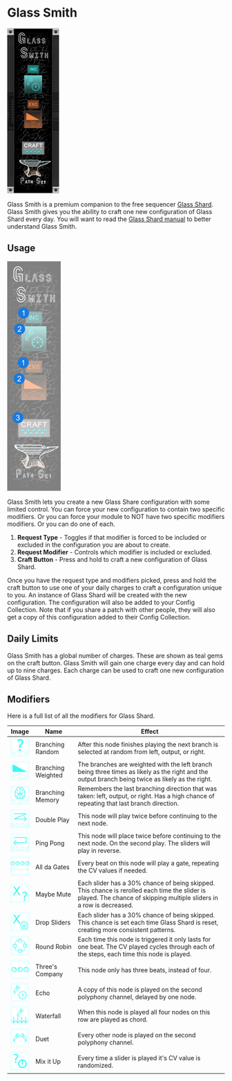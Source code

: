 # Glass Smith
![Image of GlassSmith module](../images/GlassSmith.png)

Glass Smith is a premium companion to the free sequencer [Glass Shard](https://library.vcvrack.com/PathSet-GlassShard/GlassShard). Glass Smith gives you the ability to craft one new configuration of Glass Shard every day. You will want to read the [Glass Shard manual](https://github.com/patheros/PathSetManuals/blob/main/modules/GlassShard.md) to better understand Glass Smith.

## Usage

![Image of controls](../images/GlassSmith/labels.png)

Glass Smith lets you create a new Glass Share configuration with some limited control. You can force your new configuration to contain two specific modifiers. Or you can force your module to NOT have two specific modifiers modifiers. Or you can do one of each.

1. **Request Type** - Toggles if that modifier is forced to be included or excluded in the configuration you are about to create. 
2. **Request Modifier** - Controls which modifier is included or excluded.
3. **Craft Button** - Press and hold to craft a new configuration of Glass Shard.

Once you have the request type and modifiers picked, press and hold the craft button to use one of your daily charges to craft a configuration unique to you. An instance of Glass Shard will be created with the new configuration. The configuration will also be added to your Config Collection. Note that if you share a patch with other people, they will also get a copy of this configuration added to their Config Collection.

## Daily Limits

Glass Smith has a global number of charges. These are shown as teal gems on the craft button. Glass Smith will gain one charge every day and can hold up to nine charges. Each charge can be used to craft one new configuration of Glass Shard.

## Modifiers

Here is a full list of all the modifiers for Glass Shard.

| Image    | Name     | Effect   |
| -------- | -------- | -------- |
| ![Branching Random](../images/GlassShard/modifiers/Effect_branch_random.svg) | Branching Random | After this node finishes playing the next branch is selected at random from left, output, or right. |
| ![Branching Weighted](../images/GlassShard/modifiers/Effect_branch_weight.svg) | Branching Weighted | The branches are weighted with the left branch being three times as likely as the right and the output branch being twice as likely as the right. |
| ![Branching Memory](../images/GlassShard/modifiers/Effect_branch_sticky.svg) | Branching Memory | Remembers the last branching direction that was taken: left, output, or right. Has a high chance of repeating that last branch direction. |
| ![Double Play](../images/GlassShard/modifiers/Effect_repeat_node_forward.svg) | Double Play | This node will play twice before continuing to the next node. |
| ![Ping Pong](../images/GlassShard/modifiers/Effect_repeat_node_backward.svg) | Ping Pong | This node will place twice before continuing to the next node. On the second play. The sliders will play in reverse. |
| ![All da Gates](../images/GlassShard/modifiers/Effect_runs.svg) | All da Gates | Every beat on this node will play a gate, repeating the CV values if needed. |
| ![Maybe Mute](../images/GlassShard/modifiers/Effect_mute_chance.svg) | Maybe Mute | Each slider has a 30% chance of being skipped. This chance is rerolled each time the slider is played. The chance of skipping multiple sliders in a row is decreased. |
| ![Drop Sliders](../images/GlassShard/modifiers/Effect_mute_deal.svg) | Drop Sliders | Each slider has a 30% chance of being skipped. This chance is set each time Glass Shard is reset, creating more consistent patterns. |
| ![Round Robin](../images/GlassShard/modifiers/Effect_cycle_knobs.svg) | Round Robin | Each time this node is triggered it only lasts for one beat. The CV played cycles through each of the steps, each time this node is played. |
| ![Three's Company](../images/GlassShard/modifiers/Effect_three_knobs.svg) | Three's Company | This node only has three beats, instead of four. |
| ![Echo](../images/GlassShard/modifiers/Effect_echo.svg) | Echo | A copy of this node is played on the second polyphony channel, delayed by one node. |
| ![Waterfall](../images/GlassShard/modifiers/Effect_waterfall.svg) | Waterfall | When this node is played all four nodes on this row are played as chord. |
| ![Duet](../images/GlassShard/modifiers/Effect_split.svg) | Duet | Every other node is played on the second polyphony channel. |
| ![Mix it Up](../images/GlassShard/modifiers/Effect_change_each_play.svg) | Mix it Up | Every time a slider is played it's CV value is randomized. |